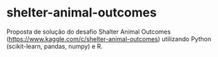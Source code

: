 # shelter-animal-outcomes
Proposta de solução do desafio Shalter Animal Outcomes (https://www.kaggle.com/c/shelter-animal-outcomes) utilizando Python (scikit-learn, pandas, numpy) e R.

